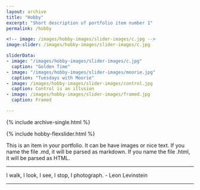 ```yaml
---
layout: archive
title: "Hobby"
excerpt: "Short description of portfolio item number 1"
permalink: /hobby

<!-- image: /images/hobby-images/slider-images/c.jpg -->
image-slider: /images/hobby-images/slider-images/c.jpg

sliderData:
- image: "/images/hobby-images/slider-images/c.jpg"
  caption: "Golden Time"
- image: "/images/hobby-images/slider-images/moorie.jpg"
  caption: "Tuesdays with Moorie"
- image: /images/hobby-images/slider-images/control.jpg
  caption: Control is an illusion
- image: /images/hobby-images/slider-images/framed.jpg
  caption: Framed  

---
```

{% include archive-single.html %}

{% include hobby-flexslider.html %}

This is an item in your portfolio. It can be have images or nice text. If you name the file .md, it will be parsed as markdown. If you name the file .html, it will be parsed as HTML.

---
<!-- Your first 1,000 photographs are your worst. -Henri Cartier-Bressom -->
I walk, I look, I see, I stop, I photograph. - Leon Levinstein

---
